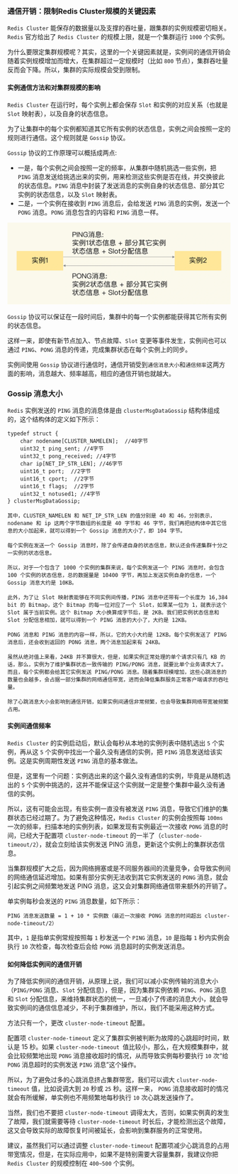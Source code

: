 ### 通信开销：限制Redis Cluster规模的关键因素

`Redis Cluster` 能保存的数据量以及支撑的吞吐量，跟集群的实例规模密切相关。`Redis` 官方给出了 `Redis Cluster` 的规模上限，就是一个集群运行 `1000` 个实例。

为什么要限定集群规模呢？其实，这里的一个关键因素就是，实例间的通信开销会随着实例规模增加而增大，在集群超过一定规模时（比如 `800` 节点），集群吞吐量反而会下降。所以，集群的实际规模会受到限制。

#### 实例通信方法和对集群规模的影响

`Redis Cluster` 在运行时，每个实例上都会保存 `Slot` 和实例的对应关系（也就是 `Slot` 映射表），以及自身的状态信息。

为了让集群中的每个实例都知道其它所有实例的状态信息，实例之间会按照一定的规则进行通信。这个规则就是 `Gossip` 协议。

`Gossip` 协议的工作原理可以概括成两点:
- 一是，每个实例之间会按照一定的频率，从集群中随机挑选一些实例，把 `PING` 消息发送给挑选出来的实例，用来检测这些实例是否在线，并交换彼此的状态信息。`PING` 消息中封装了发送消息的实例自身的状态信息、部分其它实例的状态信息，以及 `Slot` 映射表。
- 二是，一个实例在接收到 `PING` 消息后，会给发送 `PING` 消息的实例，发送一个 `PONG` 消息。`PONG` 消息包含的内容和 `PING` 消息一样。

![Redis两个实例间进行PINGPONG消息传递](../../Picture/Redis两个实例间进行PINGPONG消息传递.webp)

`Gossip` 协议可以保证在一段时间后，集群中的每一个实例都能获得其它所有实例的状态信息。

这样一来，即使有新节点加入、节点故障、`Slot` 变更等事件发生，实例间也可以通过 `PING`、`PONG` 消息的传递，完成集群状态在每个实例上的同步。

实例间使用 `Gossip` 协议进行通信时，通信开销受到`通信消息大小`和`通信频率`这两方面的影响，消息越大、频率越高，相应的通信开销也就越大。

### Gossip 消息大小

`Redis` 实例发送的 `PING` 消息的消息体是由 `clusterMsgDataGossip` 结构体组成的，这个结构体的定义如下所示：
```
typedef struct {
    char nodename[CLUSTER_NAMELEN];  //40字节
    uint32_t ping_sent; //4字节
    uint32_t pong_received; //4字节
    char ip[NET_IP_STR_LEN]; //46字节
    uint16_t port;  //2字节
    uint16_t cport;  //2字节
    uint16_t flags;  //2字节
    uint32_t notused1; //4字节
} clusterMsgDataGossip;

其中，CLUSTER_NAMELEN 和 NET_IP_STR_LEN 的值分别是 40 和 46，分别表示，nodename 和 ip 这两个字节数组的长度是 40 字节和 46 字节，我们再把结构体中其它信息的大小加起来，就可以得到一个 Gossip 消息的大小了，即 104 字节。

每个实例在发送一个 Gossip 消息时，除了会传递自身的状态信息，默认还会传递集群十分之一实例的状态信息。

所以，对于一个包含了 1000 个实例的集群来说，每个实例发送一个 PING 消息时，会包含 100 个实例的状态信息，总的数据量是 10400 字节，再加上发送实例自身的信息，一个 Gossip 消息大约是 10KB。

此外，为了让 Slot 映射表能够在不同实例间传播，PING 消息中还带有一个长度为 16,384 bit 的 Bitmap，这个 Bitmap 的每一位对应了一个 Slot，如果某一位为 1，就表示这个 Slot 属于当前实例。这个 Bitmap 大小换算成字节后，是 2KB。我们把实例状态信息和 Slot 分配信息相加，就可以得到一个 PING 消息的大小了，大约是 12KB。

PONG 消息和 PING 消息的内容一样，所以，它的大小大约是 12KB。每个实例发送了 PING 消息后，还会收到返回的 PONG 消息，两个消息加起来有 24KB。

虽然从绝对值上来看，24KB 并不算很大，但是，如果实例正常处理的单个请求只有几 KB 的话，那么，实例为了维护集群状态一致传输的 PING/PONG 消息，就要比单个业务请求大了。而且，每个实例都会给其它实例发送 PING/PONG 消息。随着集群规模增加，这些心跳消息的数量也会越多，会占据一部分集群的网络通信带宽，进而会降低集群服务正常客户端请求的吞吐量。

除了心跳消息大小会影响到通信开销，如果实例间通信非常频繁，也会导致集群网络带宽被频繁占用。
```

#### 实例间通信频率

`Redis Cluster` 的实例启动后，默认会每秒从本地的实例列表中随机选出 `5` 个实例，再从这 `5` 个实例中找出一个最久没有通信的实例，把 `PING` 消息发送给该实例。这是实例周期性发送 `PING` 消息的基本做法。

但是，这里有一个问题：实例选出来的这个最久没有通信的实例，毕竟是从随机选出的 `5` 个实例中挑选的，这并不能保证这个实例就一定是整个集群中最久没有通信的实例。

所以，这有可能会出现，有些实例一直没有被发送 `PING` 消息，导致它们维护的集群状态已经过期了。为了避免这种情况，`Redis Cluster` 的实例会按照每 `100ms` 一次的频率，扫描本地的实例列表，如果发现有实例最近一次接收 `PONG` 消息的时间，已经大于配置项 `cluster-node-timeout` 的一半了（`cluster-node-timeout/2`），就会立刻给该实例发送 PING 消息，更新这个实例上的集群状态信息。

当集群规模扩大之后，因为网络拥塞或是不同服务器间的流量竞争，会导致实例间的网络通信延迟增加。如果有部分实例无法收到其它实例发送的 `PONG` 消息，就会引起实例之间频繁地发送 PING 消息，这又会对集群网络通信带来额外的开销了。

单实例每秒会发送的 `PING` 消息数量，如下所示：

`PING 消息发送数量 = 1 + 10 * 实例数（最近一次接收 PONG 消息的时间超出 cluster-node-timeout/2）`

其中，`1` 是指单实例常规按照每 `1` 秒发送一个 `PING` 消息，`10` 是指每 `1` 秒内实例会执行 `10` 次检查，每次检查后会给 `PONG` 消息超时的实例发送消息。


#### 如何降低实例间的通信开销

为了降低实例间的通信开销，从原理上说，我们可以减小实例传输的消息大小（`PING/PONG` 消息、`Slot` 分配信息），但是，因为集群实例依赖 `PING`、`PONG` 消息和 `Slot` 分配信息，来维持集群状态的统一，一旦减小了传递的消息大小，就会导致实例间的通信信息减少，不利于集群维护，所以，我们不能采用这种方式。

方法只有一个，更改 `cluster-node-timeout` 配置。

配置项 `cluster-node-timeout` 定义了集群实例被判断为故障的心跳超时时间，默认是 15 秒。如果 `cluster-node-timeout `值比较小，那么，在大规模集群中，就会比较频繁地出现 `PONG` 消息接收超时的情况，从而导致实例每秒要执行 `10` 次“给 `PONG` 消息超时的实例发送 `PING` 消息”这个操作。

所以，为了避免过多的心跳消息挤占集群带宽，我们可以调大 `cluster-node-timeout` 值，比如说调大到 `20` 秒或 `25` 秒。这样一来， `PONG` 消息接收超时的情况就会有所缓解，单实例也不用频繁地每秒执行 `10` 次心跳发送操作了。

当然，我们也不要把 `cluster-node-timeout` 调得太大，否则，如果实例真的发生了故障，我们就需要等待 `cluster-node-timeout` 时长后，才能检测出这个故障，这又会导致实际的故障恢复时间被延长，会影响到集群服务的正常使用。

建议，虽然我们可以通过调整 `cluster-node-timeout` 配置项减少心跳消息的占用带宽情况，但是，在实际应用中，如果不是特别需要大容量集群，我建议你把 `Redis Cluster` 的规模控制在 `400~500` 个实例。